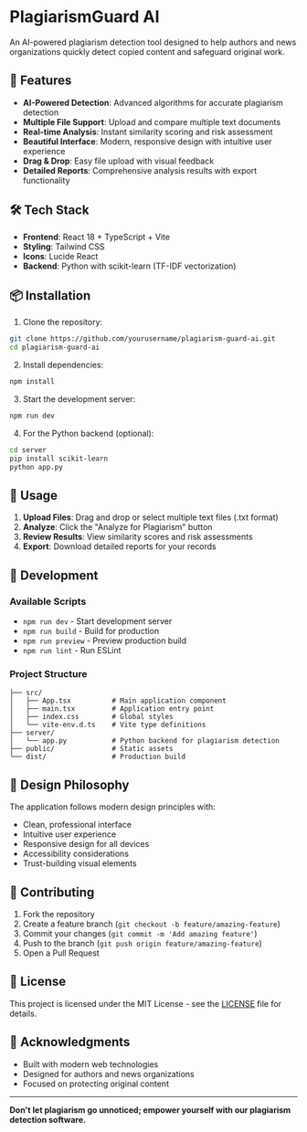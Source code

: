 # PlagiarismGuard AI

An AI-powered plagiarism detection tool designed to help authors and news organizations quickly detect copied content and safeguard original work.

## 🚀 Features

- **AI-Powered Detection**: Advanced algorithms for accurate plagiarism detection
- **Multiple File Support**: Upload and compare multiple text documents
- **Real-time Analysis**: Instant similarity scoring and risk assessment
- **Beautiful Interface**: Modern, responsive design with intuitive user experience
- **Drag & Drop**: Easy file upload with visual feedback
- **Detailed Reports**: Comprehensive analysis results with export functionality

## 🛠️ Tech Stack

- **Frontend**: React 18 + TypeScript + Vite
- **Styling**: Tailwind CSS
- **Icons**: Lucide React
- **Backend**: Python with scikit-learn (TF-IDF vectorization)

## 📦 Installation

1. Clone the repository:
```bash
git clone https://github.com/yourusername/plagiarism-guard-ai.git
cd plagiarism-guard-ai
```

2. Install dependencies:
```bash
npm install
```

3. Start the development server:
```bash
npm run dev
```

4. For the Python backend (optional):
```bash
cd server
pip install scikit-learn
python app.py
```

## 🎯 Usage

1. **Upload Files**: Drag and drop or select multiple text files (.txt format)
2. **Analyze**: Click the "Analyze for Plagiarism" button
3. **Review Results**: View similarity scores and risk assessments
4. **Export**: Download detailed reports for your records

## 🔧 Development

### Available Scripts

- `npm run dev` - Start development server
- `npm run build` - Build for production
- `npm run preview` - Preview production build
- `npm run lint` - Run ESLint

### Project Structure

```
├── src/
│   ├── App.tsx          # Main application component
│   ├── main.tsx         # Application entry point
│   ├── index.css        # Global styles
│   └── vite-env.d.ts    # Vite type definitions
├── server/
│   └── app.py           # Python backend for plagiarism detection
├── public/              # Static assets
└── dist/                # Production build
```

## 🎨 Design Philosophy

The application follows modern design principles with:
- Clean, professional interface
- Intuitive user experience
- Responsive design for all devices
- Accessibility considerations
- Trust-building visual elements

## 🤝 Contributing

1. Fork the repository
2. Create a feature branch (`git checkout -b feature/amazing-feature`)
3. Commit your changes (`git commit -m 'Add amazing feature'`)
4. Push to the branch (`git push origin feature/amazing-feature`)
5. Open a Pull Request

## 📄 License

This project is licensed under the MIT License - see the [LICENSE](LICENSE) file for details.

## 🌟 Acknowledgments

- Built with modern web technologies
- Designed for authors and news organizations
- Focused on protecting original content

---

**Don't let plagiarism go unnoticed; empower yourself with our plagiarism detection software.**
